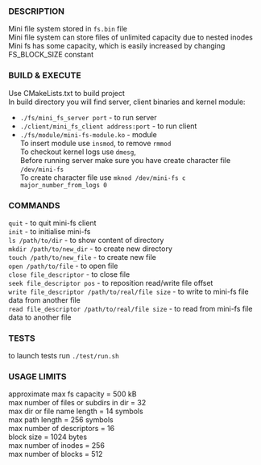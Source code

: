 ### DESCRIPTION  
Mini file system stored in `fs.bin` file  
Mini file system can store files of unlimited capacity due to nested inodes  
Mini fs has some capacity, which is easily increased by changing FS_BLOCK_SIZE constant  
### BUILD & EXECUTE
Use CMakeLists.txt to build project  
In build directory you will find server, client binaries and kernel module:  
- `./fs/mini_fs_server port` - to run server  
- `./client/mini_fs_client address:port` - to run client  
- `./fs/module/mini-fs-module.ko` - module  
To insert module use `insmod`, to remove `rmmod`  
To checkout kernel logs use `dmesg`,  
Before running server make sure you have create character file `/dev/mini-fs`  
To create character file use `mknod /dev/mini-fs c major_number_from_logs 0`  
### COMMANDS  
`quit` - to quit mini-fs client  
`init` - to initialise mini-fs  
`ls /path/to/dir` - to show content of directory  
`mkdir /path/to/new_dir` - to create new directory  
`touch /path/to/new_file` - to create new file  
`open /path/to/file` - to open file  
`close file_descriptor` - to close file  
`seek file_descriptor pos` - to reposition read/write file offset  
`write file_descriptor /path/to/real/file size` - to write to mini-fs file data from another file  
`read file_descriptor /path/to/real/file size` - to read from mini-fs file data to another file  
### TESTS  
to launch tests run `./test/run.sh`  
### USAGE LIMITS  
approximate max fs capacity = 500 kB  
max number of files or subdirs in dir = 32  
max dir or file name length = 14 symbols  
max path length = 256 symbols  
max number of descriptors = 16  
block size = 1024 bytes  
max number of inodes = 256  
max number of blocks = 512  
